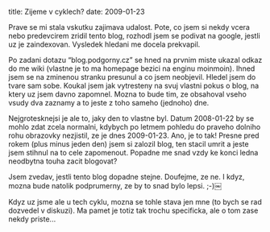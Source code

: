 title: Zijeme v cyklech?
date: 2009-01-23

Prave se mi stala vskutku zajimava udalost. Pote, co jsem si nekdy vcera nebo predevcirem zridil tento blog, rozhodl jsem se podivat na google, jestli uz je zaindexovan. Vysledek hledani me docela prekvapil.

Po zadani dotazu “blog.podgorny.cz” se hned na prvnim miste ukazal odkaz do me wiki (vlastne je to ma homepage bezici na enginu moinmoin). Ihned jsem se na zminenou stranku presunul a co jsem neobjevil. Hledel jsem do tvare sam sobe. Koukal jsem jak vytresteny na svuj vlastni pokus o blog, na ktery uz jsem davno zapomnel. Mozna to bude tim, ze obsahoval vseho vsudy dva zaznamy a to jeste z toho sameho (jednoho) dne.

Nejgrotesknejsi je ale to, jaky den to vlastne byl. Datum 2008-01-22 by se mohlo zdat zcela normalni, kdybych po letmem pohledu do praveho dolniho rohu obrazovky nezjistil, ze je dnes 2009-01-23. Ano, je to tak! Presne pred rokem (plus minus jeden den) jsem si zalozil blog, ten stacil umrit a jeste jsem stihnul na to cele zapomenout. Popadne me snad vzdy ke konci ledna neodbytna touha zacit blogovat?

Jsem zvedav, jestli tento blog dopadne stejne. Doufejme, ze ne. I kdyz, mozna bude natolik podprumerny, ze by to snad bylo lepsi. ;-)￼

Kdyz uz jsme ale u tech cyklu, mozna se tohle stava jen mne (to bych se rad dozvedel v diskuzi). Ma pamet je totiz tak trochu specificka, ale o tom zase nekdy priste...
